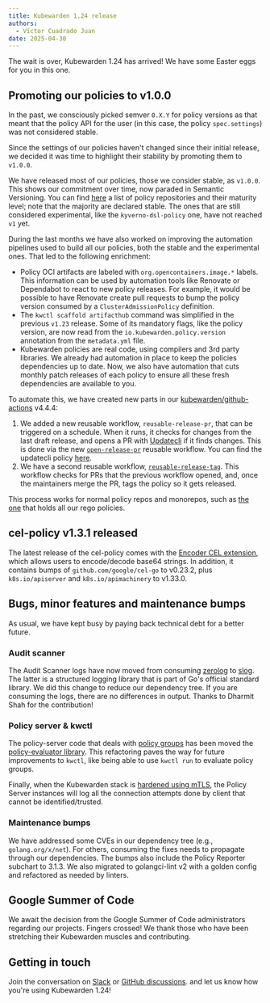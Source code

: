 ```yaml
---
title: Kubewarden 1.24 release
authors:
  - Víctor Cuadrado Juan
date: 2025-04-30
---
```


The wait is over, Kubewarden 1.24 has arrived! We have some Easter eggs for you
in this one.

## Promoting our policies to v1.0.0

In the past, we consciously picked semver `0.X.Y` for policy versions as that
meant that the policy API for the user (in this case, the policy
`spec.settings`) was not considered stable.

Since the settings of our policies haven't changed since their initial release,
we decided it was time to highlight their stability by promoting them to `v1.0.0`.

We have released most of our policies, those we consider stable,
as `v1.0.0`. This shows our commitment over time,
now paraded in Semantic Versioning. You can find
[here](https://github.com/kubewarden/community?tab=readme-ov-file#repositories)
a list of policy repositories and their maturity level; note that the
majority are declared stable. The ones that are still considered experimental,
like the `kyverno-dsl-policy` one, have not reached `v1` yet.

During the last months we have also worked on improving the automation pipelines
used to build all our policies, both the stable and the experimental ones.
That led to the following enrichment:

- Policy OCI artifacts are labeled with `org.opencontainers.image.*` labels. This
  information can be used by automation tools like Renovate or Dependabot to react
  to new policy releases. For example, it would be possible to have Renovate create
  pull requests to bump the policy version consumed by a `ClusterAdmissionPolicy`
  definition.
- The `kwctl scaffold artifacthub` command was simplified in the previous
  `v1.23` release. Some of its mandatory flags, like the policy version, are now
  read from the `io.kubewarden.policy.version` annotation from the `metadata.yml`
  file.
- Kubewarden policies are real code, using compilers and 3rd party libraries. We already
  had automation in place to keep the policies dependencies up to date. Now, we also
  have automation that cuts monthly patch releases of each policy to ensure
  all these fresh dependencies are available to you.

To automate this, we have created new parts in our
[kubewarden/github-actions](https://github.com/kubewarden/github-actions)
v4.4.4:

1. We added a new reusable workflow, `reusable-release-pr`, that can be
   triggered on a schedule. When it runs, it checks for changes from the last
   draft release, and opens a PR with [Updatecli](updatecli.io) if it finds changes. This is done
   via the new
   [`open-release-pr`](https://github.com/kubewarden/github-actions/blob/main/.github/workflows/reusable-release-pr.yml) reusable workflow.
   You can find the updatecli policy
   [here](https://github.com/kubewarden/automation/tree/main/updatecli).
2. We have a second reusable workflow,
   [`reusable-release-tag`](https://github.com/kubewarden/github-actions/blob/main/.github/workflows/reusable-release-tag.yml).
   This workflow checks for PRs that the previous workflow opened, and, once the
   maintainers merge the PR, tags the policy so it gets released.

This process works for normal policy repos and monorepos, such as
[the one](https://github.com/kubewarden/rego-policies-library) that holds all our
rego policies.

## cel-policy v1.3.1 released

The latest release of the cel-policy comes with the [Encoder CEL
extension](https://pkg.go.dev/github.com/google/cel-go/ext#Encoders), which
allows users to encode/decode base64 strings. In addition, it contains bumps of
`github.com/google/cel-go` to v0.23.2, plus `k8s.io/apiserver` and
`k8s.io/apimachinery` to v1.33.0.

## Bugs, minor features and maintenance bumps

As usual, we have kept busy by paying back technical debt for a better future.

### Audit scanner

The Audit Scanner logs have now moved from consuming [zerolog](https://github.com/rs/zerolog) to
[slog](https://pkg.go.dev/log/slog). The latter is a structured logging library
that is part of Go's official standard library. We did this change to
reduce our dependency tree.
If you are consuming the logs, there are no differences in output.
Thanks to Dharmit Shah for the contribution!

### Policy server & kwctl

The policy-server code that deals with [policy groups](https://docs.kubewarden.io/howtos/policy-groups) has been moved the
[policy-evaluator library](https://github.com/kubewarden/policy-evaluator/).
This refactoring paves the way for future improvements to `kwctl`, like being able
to use `kwctl run` to evaluate policy groups.

Finally, when the Kubewarden stack is [hardened using
mTLS](https://docs.kubewarden.io/reference/security-hardening/webhooks-hardening#require-the-kubernetes-api-server-to-authenticate-to-the-webhook),
the Policy Server instances will
log all the connection attempts done by client that cannot be identified/trusted.

### Maintenance bumps

We have addressed some CVEs in our dependency tree (e.g., `golang.org/x/net`).
For others, consuming the fixes needs to propagate through our dependencies.
The bumps also include the Policy Reporter subchart to 3.1.3. We also migrated
to golangci-lint v2 with a golden config and refactored as needed by linters.

## Google Summer of Code

We await the decision from the Google Summer of Code administrators regarding
our projects. Fingers crossed! We thank those who have been
stretching their Kubewarden muscles and contributing.

## Getting in touch

Join the conversation on
[Slack](https://kubernetes.slack.com/?redir=%2Fmessages%2Fkubewarden)
or
[GitHub discussions](https://github.com/orgs/kubewarden/discussions).
and let us know how you're using Kubewarden 1.24!
